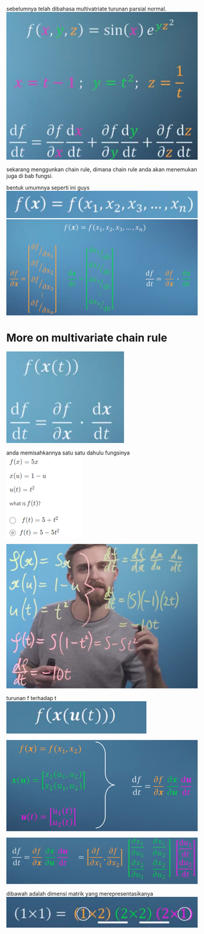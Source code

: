 sebelumnya telah dibahasa multivatriate turunan parsial normal.
![c9b96c2c78057d30ab0e35c112a3bc55.png](../../../../_resources/c9b96c2c78057d30ab0e35c112a3bc55.png)

sekarang menggunkan chain rule, dimana chain rule anda akan menemukan juga di bab fungsi. 

bentuk umumnya seperti ini guys
![e41a90396e67f3ed94daa7d131a42056.png](../../../../_resources/e41a90396e67f3ed94daa7d131a42056.png)
![0b310967418cc138a5f60ba52170629a.png](../../../../_resources/0b310967418cc138a5f60ba52170629a.png)

# More on multivariate chain rule
![6f171e1d60d3db464a083259fdb66e58.png](../../../../_resources/6f171e1d60d3db464a083259fdb66e58.png)

anda memisahkannya satu satu dahulu fungsinya
![dcc2ab6039bd1265d01620ba27d5b05f.png](../../../../_resources/dcc2ab6039bd1265d01620ba27d5b05f.png)

![0d7b30d52808299cafe285fd9fff36f7.png](../../../../_resources/0d7b30d52808299cafe285fd9fff36f7.png)

turunan f terhadap t
![772aa16010969c911dbc055ddabeeae1.png](../../../../_resources/772aa16010969c911dbc055ddabeeae1.png)

![e1ce131a3870aa3cabb7d048b873eea0.png](../../../../_resources/e1ce131a3870aa3cabb7d048b873eea0.png)

![a517561db07c231c317336c848503472.png](../../../../_resources/a517561db07c231c317336c848503472.png)

dibawah adalah dimensi matrik yang merepresentasikanya
![413e6ecf42b089988e84048444d7b361.png](../../../../_resources/413e6ecf42b089988e84048444d7b361.png)